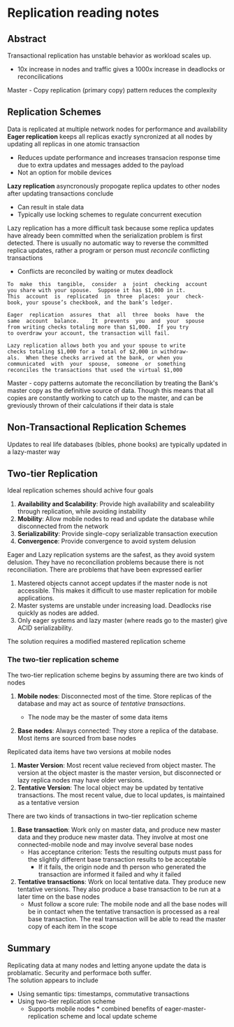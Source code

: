 # Replication reading notes

## Abstract

Transactional replication has unstable behavior as workload scales up.

* 10x increase in nodes and traffic gives a 1000x increase in deadlocks or reconcilications 

Master - Copy replication (primary copy) pattern reduces the complexity

## Replication Schemes

Data is replicated at multiple network nodes for performance and availability  
**Eager replication** keeps all replicas exactly syncronized at all nodes by updating all replicas in one atomic transaction  

* Reduces update performance and increases transacion response time due to extra updates and messages added to the payload
* Not an option for mobile devices

**Lazy replication** asyncronously propogate replica updates to other nodes after updating transactions conclude

* Can result in stale data
* Typically use locking schemes to regulate concurrent execution

Lazy  replication has  a  more  difficult  task  because  some  replica  updates  have already been committed when the serialization problem is first detected. There is usually no automatic way to reverse the committed replica  updates, rather a program or person must *reconcile* conflicting transactions

* Conflicts are reconciled by waiting or mutex deadlock

 ```plaintext
 To  make  this  tangible,  consider  a  joint  checking  account 
you share with your spouse.  Suppose it has $1,000 in it.  
This  account  is  replicated  in  three  places:  your  check-
book, your spouse’s checkbook, and the bank’s ledger.  
 
Eager  replication  assures  that  all  three  books  have  the 
same  account  balance.    It  prevents  you  and  your  spouse 
from writing checks totaling more than $1,000.  If you try 
to overdraw your account, the transaction will fail.   
 
Lazy replication allows both you and your spouse to write 
checks totaling $1,000 for a  total of $2,000 in withdraw-
als.  When these checks arrived at the bank, or when you 
communicated  with  your  spouse,  someone  or  something 
reconciles the transactions that used the virtual $1,000
```

Master - copy patterns automate the reconciliation by treating the Bank's master copy as the definitive source of data. Though this means that all copies are constantly working to catch up to the master, and can be greviously thrown of their calculations if their data is stale

## Non-Transactional Replication Schemes

Updates to real life databases (bibles, phone books) are typically updated in a lazy-master way

## Two-tier Replication

Ideal replication schemes should achive four goals

1. **Availability and Scalability**:  Provide  high  availability and scaleability through replication, while avoiding instability
1. **Mobility**: Allow mobile nodes to read and update the database while disconnected from the network
1. **Serializability**: Provide single-copy serializable transaction execution
1. **Convergence**: Provide convergence to avoid system delusion

Eager and Lazy replication systems are the safest, as they avoid system delusion. They have no reconciliation problems because there is not reconciliation. There are problems that have been expressed earlier

1. Mastered objects cannot accept updates if the master node is not accessible. This makes it difficult to use master replication for mobile applications.
1. Master systems are unstable under increasing load. Deadlocks rise quickly as nodes are added.
1. Only eager systems and lazy master (where reads go to the master) give ACID serializability.

The solution requires a modified mastered replication scheme

### The two-tier replication scheme

The two-tier replication scheme begins by assuming there are two kinds of nodes

1. **Mobile nodes**: Disconnected most of the time. Store replicas of the database and may act as source of *tentative transactions*.
    * The node may be the master of some data items

1. **Base nodes**: Always connected: They store a replica of the database. Most items are sourced from base nodes

Replicated data items have two versions at mobile nodes

1. **Master Version**: Most recent value recieved from object master. The version at the object master is the master version, but disconnected or lazy replica nodes may have older versions.
1. **Tentative Version**: The local object may be updated by tentative transactions. The most recent value, due to local updates, is maintained as a tentative version

There are two kinds of transactions in two-tier replication scheme

1. **Base transaction**: Work only on master data, and produce new master data and they produce new master data. They involve at most one connected-mobile node and may involve several base nodes
    * Has acceptance criterion: Tests the resulting outputs must pass for the slightly different base transaction results to be acceptable
      * If it fails, the origin node and th person who generated the transaction are informed it failed and why it failed
1. **Tentative transactions**: Work on local tentative data. They produce new tentative versions. They also produce a base transaction to be run at a later time on the base nodes
    * Must follow a score rule: The mobile node and all the base nodes will be in contact when the tentative transaction is processed as a real base transaction. The real transaction will be able to read the master copy of each item in the scope

## Summary

Replicating data at many nodes and letting anyone update the data is problamatic. Security and performace both suffer.  
The solution appears to include

* Using semantic tips: timestamps, commutative transactions
* Using two-tier replication scheme
  * Supports mobile nodes * combined benefits of eager-master-replication scheme and local update scheme